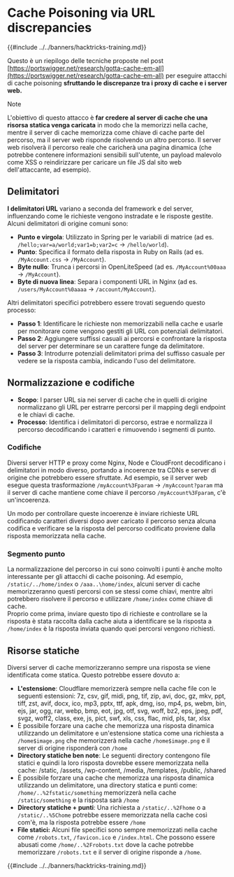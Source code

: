 # Cache Poisoning via URL discrepancies

{{#include ../../banners/hacktricks-training.md}}

Questo è un riepilogo delle tecniche proposte nel post [https://portswigger.net/research/gotta-cache-em-all](https://portswigger.net/research/gotta-cache-em-all) per eseguire attacchi di cache poisoning **sfruttando le discrepanze tra i proxy di cache e i server web.**

> [!NOTE]
> L'obiettivo di questo attacco è **far credere al server di cache che una risorsa statica venga caricata** in modo che la memorizzi nella cache, mentre il server di cache memorizza come chiave di cache parte del percorso, ma il server web risponde risolvendo un altro percorso. Il server web risolverà il percorso reale che caricherà una pagina dinamica (che potrebbe contenere informazioni sensibili sull'utente, un payload malevolo come XSS o reindirizzare per caricare un file JS dal sito web dell'attaccante, ad esempio).

## Delimitatori

**I delimitatori URL** variano a seconda del framework e del server, influenzando come le richieste vengono instradate e le risposte gestite. Alcuni delimitatori di origine comuni sono:

- **Punto e virgola**: Utilizzato in Spring per le variabili di matrice (ad es. `/hello;var=a/world;var1=b;var2=c` → `/hello/world`).
- **Punto**: Specifica il formato della risposta in Ruby on Rails (ad es. `/MyAccount.css` → `/MyAccount`).
- **Byte nullo**: Trunca i percorsi in OpenLiteSpeed (ad es. `/MyAccount%00aaa` → `/MyAccount`).
- **Byte di nuova linea**: Separa i componenti URL in Nginx (ad es. `/users/MyAccount%0aaaa` → `/account/MyAccount`).

Altri delimitatori specifici potrebbero essere trovati seguendo questo processo:

- **Passo 1**: Identificare le richieste non memorizzabili nella cache e usarle per monitorare come vengono gestiti gli URL con potenziali delimitatori.
- **Passo 2**: Aggiungere suffissi casuali ai percorsi e confrontare la risposta del server per determinare se un carattere funge da delimitatore.
- **Passo 3**: Introdurre potenziali delimitatori prima del suffisso casuale per vedere se la risposta cambia, indicando l'uso del delimitatore.

## Normalizzazione e codifiche

- **Scopo**: I parser URL sia nei server di cache che in quelli di origine normalizzano gli URL per estrarre percorsi per il mapping degli endpoint e le chiavi di cache.
- **Processo**: Identifica i delimitatori di percorso, estrae e normalizza il percorso decodificando i caratteri e rimuovendo i segmenti di punto.

### **Codifiche**

Diversi server HTTP e proxy come Nginx, Node e CloudFront decodificano i delimitatori in modo diverso, portando a incoerenze tra CDNs e server di origine che potrebbero essere sfruttate. Ad esempio, se il server web esegue questa trasformazione `/myAccount%3Fparam` → `/myAccount?param` ma il server di cache mantiene come chiave il percorso `/myAccount%3Fparam`, c'è un'incoerenza.

Un modo per controllare queste incoerenze è inviare richieste URL codificando caratteri diversi dopo aver caricato il percorso senza alcuna codifica e verificare se la risposta del percorso codificato proviene dalla risposta memorizzata nella cache.

### Segmento punto

La normalizzazione del percorso in cui sono coinvolti i punti è anche molto interessante per gli attacchi di cache poisoning. Ad esempio, `/static/../home/index` o `/aaa..\home/index`, alcuni server di cache memorizzeranno questi percorsi con se stessi come chiavi, mentre altri potrebbero risolvere il percorso e utilizzare `/home/index` come chiave di cache.\
Proprio come prima, inviare questo tipo di richieste e controllare se la risposta è stata raccolta dalla cache aiuta a identificare se la risposta a `/home/index` è la risposta inviata quando quei percorsi vengono richiesti.

## Risorse statiche

Diversi server di cache memorizzeranno sempre una risposta se viene identificata come statica. Questo potrebbe essere dovuto a:

- **L'estensione**: Cloudflare memorizzerà sempre nella cache file con le seguenti estensioni: 7z, csv, gif, midi, png, tif, zip, avi, doc, gz, mkv, ppt, tiff, zst, avif, docx, ico, mp3, pptx, ttf, apk, dmg, iso, mp4, ps, webm, bin, ejs, jar, ogg, rar, webp, bmp, eot, jpg, otf, svg, woff, bz2, eps, jpeg, pdf, svgz, woff2, class, exe, js, pict, swf, xls, css, flac, mid, pls, tar, xlsx
- È possibile forzare una cache che memorizza una risposta dinamica utilizzando un delimitatore e un'estensione statica come una richiesta a `/home$image.png` che memorizzerà nella cache `/home$image.png` e il server di origine risponderà con `/home`
- **Directory statiche ben note**: Le seguenti directory contengono file statici e quindi la loro risposta dovrebbe essere memorizzata nella cache: /static, /assets, /wp-content, /media, /templates, /public, /shared
- È possibile forzare una cache che memorizza una risposta dinamica utilizzando un delimitatore, una directory statica e punti come: `/home/..%2fstatic/something` memorizzerà nella cache `/static/something` e la risposta sarà `/home`
- **Directory statiche + punti**: Una richiesta a `/static/..%2Fhome` o a `/static/..%5Chome` potrebbe essere memorizzata nella cache così com'è, ma la risposta potrebbe essere `/home`
- **File statici:** Alcuni file specifici sono sempre memorizzati nella cache come `/robots.txt`, `/favicon.ico` e `/index.html`. Che possono essere abusati come `/home/..%2Frobots.txt` dove la cache potrebbe memorizzare `/robots.txt` e il server di origine risponde a `/home`.

{{#include ../../banners/hacktricks-training.md}}
